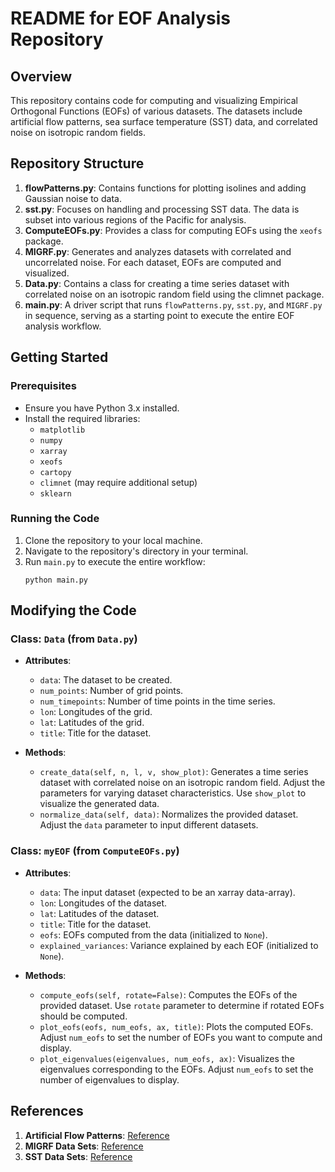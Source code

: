 
# README for EOF Analysis Repository

## Overview

This repository contains code for computing and visualizing Empirical Orthogonal Functions (EOFs) of various datasets. The datasets include artificial flow patterns, sea surface temperature (SST) data, and correlated noise on isotropic random fields.

## Repository Structure

1. **flowPatterns.py**: Contains functions for plotting isolines and adding Gaussian noise to data. 
2. **sst.py**: Focuses on handling and processing SST data. The data is subset into various regions of the Pacific for analysis.
3. **ComputeEOFs.py**: Provides a class for computing EOFs using the `xeofs` package.
4. **MIGRF.py**: Generates and analyzes datasets with correlated and uncorrelated noise. For each dataset, EOFs are computed and visualized.
5. **Data.py**: Contains a class for creating a time series dataset with correlated noise on an isotropic random field using the climnet package.
6. **main.py**: A driver script that runs `flowPatterns.py`, `sst.py`, and `MIGRF.py` in sequence, serving as a starting point to execute the entire EOF analysis workflow.

## Getting Started

### Prerequisites

- Ensure you have Python 3.x installed.
- Install the required libraries:
  - `matplotlib`
  - `numpy`
  - `xarray`
  - `xeofs`
  - `cartopy`
  - `climnet` (may require additional setup)
  - `sklearn`

### Running the Code

1. Clone the repository to your local machine.
2. Navigate to the repository's directory in your terminal.
3. Run `main.py` to execute the entire workflow:
   ```
   python main.py
   ```


## Modifying the Code

### Class: `Data` (from `Data.py`)

- **Attributes**:
    - `data`: The dataset to be created.
    - `num_points`: Number of grid points.
    - `num_timepoints`: Number of time points in the time series.
    - `lon`: Longitudes of the grid.
    - `lat`: Latitudes of the grid.
    - `title`: Title for the dataset.

- **Methods**:
    - `create_data(self, n, l, v, show_plot)`: Generates a time series dataset with correlated noise on an isotropic random field. Adjust the parameters for varying dataset characteristics. Use `show_plot` to visualize the generated data.
    - `normalize_data(self, data)`: Normalizes the provided dataset. Adjust the `data` parameter to input different datasets.

### Class: `myEOF` (from `ComputeEOFs.py`)

- **Attributes**:
    - `data`: The input dataset (expected to be an xarray data-array).
    - `lon`: Longitudes of the dataset.
    - `lat`: Latitudes of the dataset.
    - `title`: Title for the dataset.
    - `eofs`: EOFs computed from the data (initialized to `None`).
    - `explained_variances`: Variance explained by each EOF (initialized to `None`).

- **Methods**:
    - `compute_eofs(self, rotate=False)`: Computes the EOFs of the provided dataset. Use `rotate` parameter to determine if rotated EOFs should be computed.
    - `plot_eofs(eofs, num_eofs, ax, title)`: Plots the computed EOFs. Adjust `num_eofs` to set the number of EOFs you want to compute and display.
    - `plot_eigenvalues(eigenvalues, num_eofs, ax)`: Visualizes the eigenvalues corresponding to the EOFs. Adjust `num_eofs` to set the number of eigenvalues to display.
## References

1. **Artificial Flow Patterns**: [Reference](https://rmets.onlinelibrary.wiley.com/doi/abs/10.1002/joc.1574)
2. **MIGRF Data Sets**: [Reference](https://journals.ametsoc.org/view/journals/clim/36/10/JCLI-D-22-0549.1.xml)
3. **SST Data Sets**: [Reference](https://psl.noaa.gov/data/gridded/data.noaa.ersst.v5.html)
